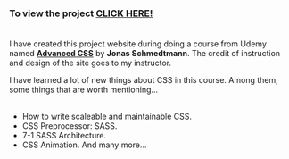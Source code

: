 ### To view the project [**CLICK HERE!**](https://sardaarniamotullah.github.io/projectNatours/) <br><br>

I have created this project website during doing a course from Udemy named [**Advanced CSS**](https://www.udemy.com/course/advanced-css-and-sass/) by **Jonas Schmedtmann**. The credit of instruction and design of the site goes to my instructor. <br>

I have learned a lot of new things about CSS in this course. Among them, some things that are worth mentioning... <br><br>
- How to write scaleable and maintainable CSS.
- CSS Preprocessor: SASS.
- 7-1 SASS Architecture.
- CSS Animation. And many more...



<!-- Keywords for lookthrough -->
<!--
    aspect-ration: ;
    filter: blur() brightness();
    clip-path: linear-gradient(), circle(50% at 50% 50%);
    outline;
    outline-offset;
    shape-outside: ;
    object-fit: cover;
    box-decoration-break: clone;
    input:placeholder-shown +/~ . {}
    input:checked {}
    input:focus {}
    input:invalid {}
 -->
